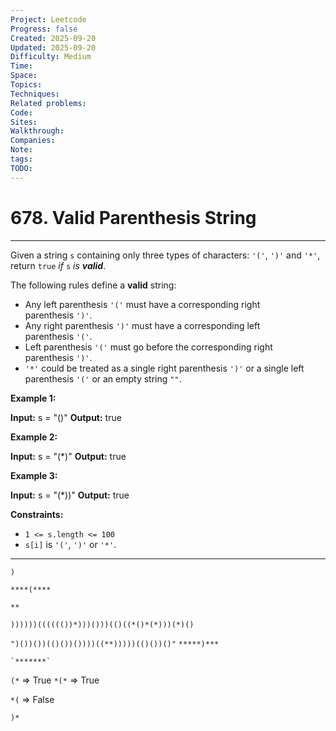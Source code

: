 ```yaml
---
Project: Leetcode
Progress: false
Created: 2025-09-20
Updated: 2025-09-20
Difficulty: Medium
Time:
Space:
Topics:
Techniques:
Related problems:
Code:
Sites:
Walkthrough:
Companies:
Note:
tags:
TODO:
---
```

# 678. Valid Parenthesis String
---
Given a string `s` containing only three types of characters: `'('`, `')'` and `'*'`, return `true` _if_ `s` _is **valid**_.

The following rules define a **valid** string:

- Any left parenthesis `'('` must have a corresponding right parenthesis `')'`.
- Any right parenthesis `')'` must have a corresponding left parenthesis `'('`.
- Left parenthesis `'('` must go before the corresponding right parenthesis `')'`.
- `'*'` could be treated as a single right parenthesis `')'` or a single left parenthesis `'('` or an empty string `""`.

**Example 1:**

**Input:** s = "()"
**Output:** true

**Example 2:**

**Input:** s = "(*)"
**Output:** true

**Example 3:**

**Input:** s = "(*))"
**Output:** true

**Constraints:**

- `1 <= s.length <= 100`
- `s[i]` is `'('`, `')'` or `'*'`.


----


`)`

`****(****`

`**`

`))))))(((((())*)))()))(()((*()*(*)))(*)()`

`")())())(()())())))((**)))))(()())()"`
`*****)***`


	`*******`


`(*` => True
`*(*` => True

`*(` => False

`)*`